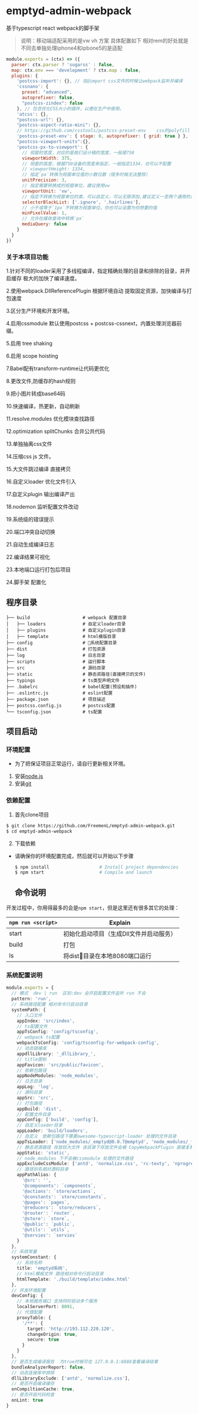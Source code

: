 # emptyd-admin-webpack
基于typescript react webpack的脚手架 
>说明：移动端适配采用的是vw vh 方案  具体配置如下  相对rem的好处就是 不同去单独处理iphone4和ipbone5的是适配

```javascript 
module.exports = (ctx) => ({
  parser: ctx.parser ? 'sugarss' : false,
  map: ctx.env === 'development' ? ctx.map : false,
  plugins: {
    'postcss-import': {}, // 在@import css文件的时候让webpack监听并编译
    'cssnano': {
      preset: "advanced", 
      autoprefixer: false, 
      "postcss-zindex": false
    }, // 包含优化CSS大小的插件，以便在生产中使用。
    'atcss': {},
    "postcss-url": {},
    "postcss-aspect-ratio-mini": {},
    // https://github.com/csstools/postcss-preset-env    css的polyfill
    'postcss-preset-env': { stage: 0, autoprefixer: { grid: true } },
    "postcss-viewport-units":{},
    'postcss-px-to-viewport': {
      // 视窗的宽度，对应的是我们设计稿的宽度，一般是750 
      viewportWidth: 375,
      // 视窗的高度，根据750设备的宽度来指定，一般指定1334，也可以不配置 
      // viewportHeight: 1334,
      // 指定`px`转换为视窗单位值的小数位数（很多时候无法整除）
      unitPrecision: 3,
      // 指定需要转换成的视窗单位，建议使用vw 
      viewportUnit: 'vw',
      // 指定不转换为视窗单位的类，可以自定义，可以无限添加,建议定义一至两个通用的类名
      selectorBlackList: ['.ignore', '.hairlines'],
      // 小于或等于`1px`不转换为视窗单位，你也可以设置为你想要的值 
      minPixelValue: 1,
      // 允许在媒体查询中转换`px` 
      mediaQuery: false
    }
  }
})

```

### 关于本项目功能

1.针对不同的loader采用了多线程编译，指定精确处理的目录和排除的目录，并开启缓存 极大的加快了编译速度。

2.使用webpack.DllReferencePlugin 根据环境自动 提取固定资源，加快编译与打包速度

3.区分生产环境和开发环境。

4.启用cssmodule 默认使用postcss + postcss-cssnext，内置处理浏览器前缀。

5.启用 tree shaking 

6.启用 scope hoisting  

7.Babel配有transform-runtime让代码更优化

8.更改文件,防缓存的hash规则
 
9.把小图片转成base64码  

10.快速编译，热更新，自动刷新

11.resolve.modules 优化模块查找路径 

12.optimization splitChunks 合并公共代码

13.单独抽离css文件

14.压缩css js 文件。

15.大文件跳过编译 直接拷贝

16.自定义loader 优化文件引入 

17.自定义plugin 输出编译产出 

18.nodemon 监听配置文件改动

19.系统级的错误提示

20.端口冲突自动切换 

21.自动生成编译日志

22.编译结果可视化 

23.本地端口运行打包后项目 

24.脚手架 配置化
## 程序目录

```
├── build                    # webpack 配置目录
│   ├── loaders              # 自定义loader目录
│   ├── plugins              # 自定义plugin目录
│   ├── template             # html模版目录
├── config                   # 系统配置目录
├── dist                     # 打包资源
├── log                      # 日志目录
├── scripts                  # 运行脚本
├── src                      # 源码目录
├── static                   # 静态资路径(直接拷贝的文件)
├── typings                  # ts类型声明文件
├── .babelrc                 # babel配置(预设和插件)
├── .eslintrc.js             # eslint配置
├── package.json             # 项目描述
├── postcss.config.js        # postcss配置
└── tsconfig.json            # ts配置
```

## 项目启动

### 环境配置
* 为了把保证项目正常运行，请自行更新相关环境。
1. 安装[node.js](https://nodejs.org/)
2. 安装[git](https://git-scm.com/)

### 依赖配置
1. 首先clone项目
```bash
$ git clone https://github.com/FreemenL/emptyd-admin-webpack.git
$ cd emptyd-admin-webpack
```
2. 下载依赖
* 请确保你的环境配置完成，然后就可以开始以下步骤
  ```bash
  $ npm install                   # Install project dependencies
  $ npm start                     # Compile and launch
  ```

  ## 命令说明

开发过程中，你用得最多的会是`npm start`，但是这里还有很多其它的处理：

|`npm run <script>`|Explain|
|------------------|-----------|
|start|初始化启动项目（生成Dll文件并启动服务）|
|build|打包|
|ls|将dist目录在本地8080端口运行|

### 系统配置说明

```typescript
module.exports = {
  // 模式  dev | run  区别:dev 会开启配置文件监听 run 不会
  pattern: 'run',
  // 系统路径配置 相对命令行启动目录 
  systemPath: {
    // 入口文件
    appIndex: 'src/index',
    // ts配置文件
    appTsConfig: 'config/tsconfig',
    // webpack ts配置
    webpackTsConfig: 'config/tsconfig-for-webpack-config',
    // 动态链接库
    appdllLibrary: '_dllLibrary_',
    // title图标
    appFavicon: 'src/public/favicon',
    // 依赖包路径
    appNodeModules: 'node_modules',
    // 日志目录
    appLog: 'log',
    // 源码目录
    appSrc: 'src',
    // 打包路径
    appBuild: 'dist',
    // 配置文件目录
    appConfig: ['build', 'config'],
    // 自定义loader目录
    appLoader: 'build/loaders',
    // 自定义　依赖包路径下需要awesome-typescript-loader 处理的文件目录
    appTsLoader: ['node_modules/_emptyd@0.0.7@emptyd', 'node_modules/_freetool@0.0.2@freetool'],
    // 静态资源路径 存放较大文件 该目录下存放文件会被 CopyWebpackPlugin 直接复制到打包后dist/static 路径
    appStatic: 'static',
    // node_modules 下不会被cssmodule 处理的文件路径
    appExcludeCssModule: ['antd', 'normalize.css', 'rc-texty', 'nprogress', 'braft-editor', 'rc-queue-anim', 'viewerjs'],
    // 路径别名相对源码目录
    appPathAlias: {
      '@src': '',
      '@components': `components`,
      '@actions': `store/actions`,
      '@constants': `store/constants`,
      '@pages': `pages`,
      '@reducers': `store/reducers`,
      '@router': `router`,
      '@store': `store`,
      '@public': `public`,
      '@utils': `utils`,
      '@servies': `servies`
    }
  },
  // 系统常量
  systemConstant: {
    // 系统名称
    title: 'emptyd系统',
    // html模板文件 路径相对命令行启动目录
    htmlTemplate: './build/template/index.html'
  },
  // 开发环境配置
  devConfig: {
    // 本地服务端口 支持同时启动多个服务
    localServerPort: 8091,
    // 代理配置
    proxyTable: {
      '/**': {
        target: 'http://193.112.220.120',
        changeOrigin: true,
        secure: true
      }
    }
  },
  // 是否生成编译报告  为true时候可在 127.0.0.1:8888查看编译结果
  bundleAnalyzerReport: false,
  // 动态连接库中排除
  dllLibraryExclude: ['antd', 'normalize.css'],
  // 是否开启编译缓存 
  onCompiltionCache: true,
  // 是否开启代码检查 
  onLint: true
}

```
